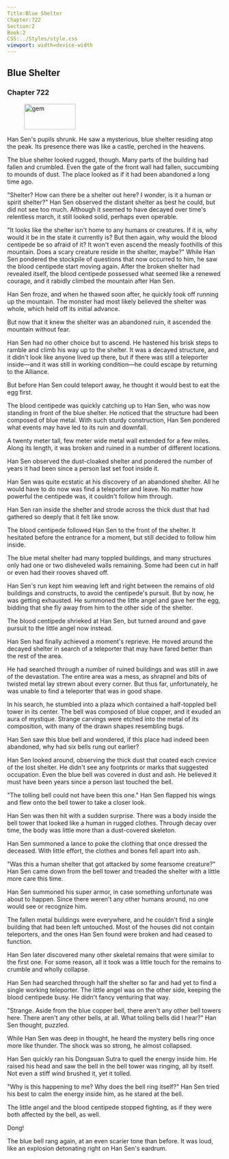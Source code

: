 ```yaml
---
Title:Blue Shelter 
Chapter:722 
Section:2 
Book:2 
CSS:../Styles/style.css 
viewport: width=device-width
---
```

  
## Blue Shelter
### Chapter 722
  
<figure>
	<img src="../Images/gem.gif" alt="gem" id="gem" width="120" height="60" />
</figure>
  

  
Han Sen's pupils shrunk. He saw a mysterious, blue shelter residing atop the peak. Its presence there was like a castle, perched in the heavens.

The blue shelter looked rugged, though. Many parts of the building had fallen and crumbled. Even the gate of the front wall had fallen, succumbing to mounds of dust. The place looked as if it had been abandoned a long time ago.

"Shelter? How can there be a shelter out here? I wonder, is it a human or spirit shelter?" Han Sen observed the distant shelter as best he could, but did not see too much. Although it seemed to have decayed over time's relentless march, it still looked solid, perhaps even operable.

"It looks like the shelter isn't home to any humans or creatures. If it is, why would it be in the state it currently is? But then again, why would the blood centipede be so afraid of it? It won't even ascend the measly foothills of this mountain. Does a scary creature reside in the shelter, maybe?" While Han Sen pondered the stockpile of questions that now occurred to him, he saw the blood centipede start moving again. After the broken shelter had revealed itself, the blood centipede possessed what seemed like a renewed courage, and it rabidly climbed the mountain after Han Sen.

Han Sen froze, and when he thawed soon after, he quickly took off running up the mountain. The monster had most likely believed the shelter was whole, which held off its initial advance.

But now that it knew the shelter was an abandoned ruin, it ascended the mountain without fear.

Han Sen had no other choice but to ascend. He hastened his brisk steps to ramble and climb his way up to the shelter. It was a decayed structure, and it didn't look like anyone lived up there, but if there was still a teleporter inside—and it was still in working condition—he could escape by returning to the Alliance.

But before Han Sen could teleport away, he thought it would best to eat the egg first.

The blood centipede was quickly catching up to Han Sen, who was now standing in front of the blue shelter. He noticed that the structure had been composed of blue metal. With such sturdy construction, Han Sen pondered what events may have led to its ruin and downfall.

A twenty meter tall, few meter wide metal wall extended for a few miles. Along its length, it was broken and ruined in a number of different locations.

Han Sen observed the dust-cloaked shelter and pondered the number of years it had been since a person last set foot inside it.

Han Sen was quite ecstatic at his discovery of an abandoned shelter. All he would have to do now was find a teleporter and leave. No matter how powerful the centipede was, it couldn't follow him through.

Han Sen ran inside the shelter and strode across the thick dust that had gathered so deeply that it felt like snow.

The blood centipede followed Han Sen to the front of the shelter. It hesitated before the entrance for a moment, but still decided to follow him inside.

The blue metal shelter had many toppled buildings, and many structures only had one or two disheveled walls remaining. Some had been cut in half or even had their rooves shaved off.

Han Sen's run kept him weaving left and right between the remains of old buildings and constructs, to avoid the centipede's pursuit. But by now, he was getting exhausted. He summoned the little angel and gave her the egg, bidding that she fly away from him to the other side of the shelter.

The blood centipede shrieked at Han Sen, but turned around and gave pursuit to the little angel now instead.

Han Sen had finally achieved a moment's reprieve. He moved around the decayed shelter in search of a teleporter that may have fared better than the rest of the area.

He had searched through a number of ruined buildings and was still in awe of the devastation. The entire area was a mess, as shrapnel and bits of twisted metal lay strewn about every corner. But thus far, unfortunately, he was unable to find a teleporter that was in good shape.

In his search, he stumbled into a plaza which contained a half-toppled bell tower in its center. The bell was composed of blue copper, and it exuded an aura of mystique. Strange carvings were etched into the metal of its composition, with many of the drawn shapes resembling bugs.

Han Sen saw this blue bell and wondered, if this place had indeed been abandoned, why had six bells rung out earlier?

Han Sen looked around, observing the thick dust that coated each crevice of the lost shelter. He didn't see any footprints or marks that suggested occupation. Even the blue bell was covered in dust and ash. He believed it must have been years since a person last touched the bell.

"The tolling bell could not have been this one." Han Sen flapped his wings and flew onto the bell tower to take a closer look.

Han Sen was then hit with a sudden surprise. There was a body inside the bell tower that looked like a human in rugged clothes. Through decay over time, the body was little more than a dust-covered skeleton.

Han Sen summoned a lance to poke the clothing that once dressed the deceased. With little effort, the clothes and bones fell apart into ash.

"Was this a human shelter that got attacked by some fearsome creature?" Han Sen came down from the bell tower and treaded the shelter with a little more care this time.

Han Sen summoned his super armor, in case something unfortunate was about to happen. Since there weren't any other humans around, no one would see or recognize him.

The fallen metal buildings were everywhere, and he couldn't find a single building that had been left untouched. Most of the houses did not contain teleporters, and the ones Han Sen found were broken and had ceased to function.

Han Sen later discovered many other skeletal remains that were similar to the first one. For some reason, all it took was a little touch for the remains to crumble and wholly collapse.

Han Sen had searched through half the shelter so far and had yet to find a single working teleporter. The little angel was on the other side, keeping the blood centipede busy. He didn't fancy venturing that way.

"Strange. Aside from the blue copper bell, there aren't any other bell towers here. There aren't any other bells, at all. What tolling bells did I hear?" Han Sen thought, puzzled.

While Han Sen was deep in thought, he heard the mystery bells ring once more like thunder. The shock was so strong, he almost collapsed.

Han Sen quickly ran his Dongxuan Sutra to quell the energy inside him. He raised his head and saw the bell in the bell tower was ringing, all by itself. Not even a stiff wind brushed it, yet it tolled.

"Why is this happening to me? Why does the bell ring itself?" Han Sen tried his best to calm the energy inside him, as he stared at the bell.

The little angel and the blood centipede stopped fighting, as if they were both affected by the bell, as well.

Dong!

The blue bell rang again, at an even scarier tone than before. It was loud, like an explosion detonating right on Han Sen's eardrum.